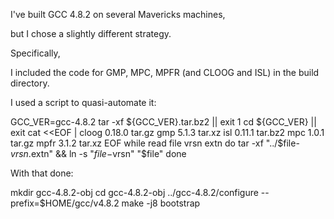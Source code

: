 I've built GCC 4.8.2 on several Mavericks machines, 

but I chose a slightly different strategy. 

Specifically, 

I included the code for GMP, MPC, MPFR (and CLOOG and ISL) in the build directory. 

I used a script to quasi-automate it:

GCC_VER=gcc-4.8.2
tar -xf ${GCC_VER}.tar.bz2 || exit 1
cd ${GCC_VER} || exit
cat <<EOF |
    cloog 0.18.0 tar.gz
    gmp 5.1.3 tar.xz
    isl 0.11.1 tar.bz2
    mpc 1.0.1 tar.gz
    mpfr 3.1.2 tar.xz
EOF
while read file vrsn extn
do
    tar -xf "../$file-$vrsn.$extn" &&
    ln -s "$file-$vrsn" "$file"
done

With that done:

mkdir gcc-4.8.2-obj
cd gcc-4.8.2-obj
../gcc-4.8.2/configure --prefix=$HOME/gcc/v4.8.2
make -j8 bootstrap
